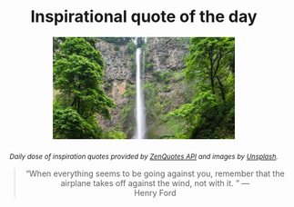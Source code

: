 
<div align="center">

# Inspirational quote of the day

<img src="./data/photo.jpeg" alt="Beautiful nature photo" width="320" height="180">

<sub><i>Daily dose of inspiration quotes provided by [ZenQuotes API](https://zenquotes.io/) and images by [Unsplash](https://unsplash.com/).</i></sub>


<blockquote>&ldquo;When everything seems to be going against you, remember that the airplane takes off against the wind, not with it. &rdquo; &mdash; <footer>Henry Ford</footer></blockquote>

</div>

